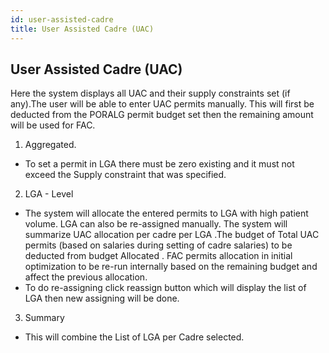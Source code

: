 ```yaml
---
id: user-assisted-cadre
title: User Assisted Cadre (UAC)
---
```


## 	User Assisted Cadre (UAC)
Here the system displays all UAC and their supply constraints set (if any).The user will be able to enter UAC permits manually. This will first be deducted from the PORALG permit budget set then the remaining amount will be used for FAC.

1. Aggregated.
* To set a permit in LGA there must be zero existing  and it must not exceed the Supply constraint that was specified.


2. LGA - Level
* The system will allocate the entered permits to LGA with high patient volume. LGA can also be re-assigned manually. The system will summarize UAC allocation per cadre per LGA .The budget of Total UAC permits (based on salaries during setting of cadre salaries) to be deducted from budget Allocated . FAC permits allocation in initial optimization to be re-run internally  based on the remaining budget and affect the previous allocation.
* To do re-assigning  click reassign button which will display the list of LGA then new assigning will be done. 

3. Summary
* This will combine the List of LGA per Cadre selected.

